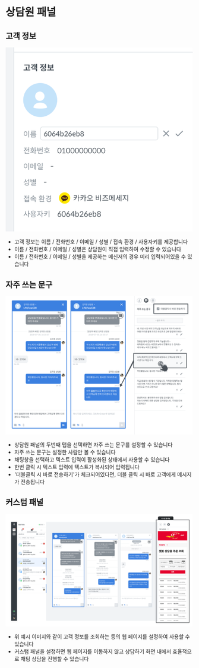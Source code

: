 # 상담원 패널

## 고객 정보

![](../../.gitbook/assets/openbeta_%20%281%29.png)

* 고객 정보는 이름 / 전화번호 / 이메일 / 성별 / 접속 환경 / 사용자키를 제공합니다
* 이름 / 전화번호 / 이메일 / 성별은 상담원이 직접 입력하여 수정할 수 있습니다
* 이름 / 전화번호 / 이메일 / 성별을 제공하는 메신저의 경우 미리 입력되어있을 수 있습니다

## 자주 쓰는 문구

![&#xC790;&#xC8FC; &#xC4F0;&#xB294; &#xBB38;&#xAD6C; &#xC608;&#xC2DC;](../../.gitbook/assets/openbeta_chat_-_%20%282%29.png)

* 상담원 패널의 두번째 탭을 선택하면 자주 쓰는 문구를 설정할 수 있습니다
* 자주 쓰는 문구는 설정한 사람만 볼 수 있습니다
* 채팅창을 선택하고 텍스트 입력이 활성화된 상태에서 사용할 수 있습니다
* 한번 클릭 시 텍스트 입력에 텍스트가 복사되어 입력됩니다
* '더블클릭 시 바로 전송하기'가 체크되어있다면, 더블 클릭 시 바로 고객에게 메시지가 전송됩니다

## 커스텀 패널

![&#xCEE4;&#xC2A4;&#xD140; &#xD328;&#xB110; &#xC608;&#xC2DC;](../../.gitbook/assets/openbeta_chat_-_%20%283%29.png)

* 위 예시 이미지와 같이 고객 정보를 조회하는 등의 웹 페이지를 설정하여 사용할 수 있습니다
* 커스텀 패널을 설정하면 웹 페이지를 이동하지 않고 상담하기 화면 내에서 효율적으로 채팅 상담을 진행할 수 있습니다

